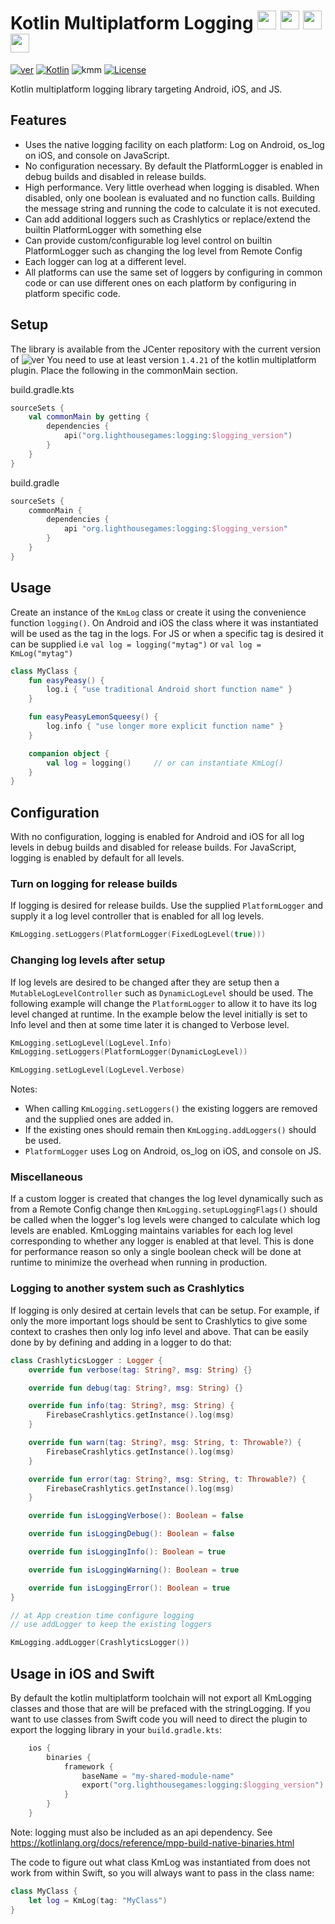 # Kotlin Multiplatform Logging  <img src="https://upload.wikimedia.org/wikipedia/commons/7/74/Kotlin-logo.svg" width="30">  <img src="https://upload.wikimedia.org/wikipedia/commons/d/db/Android_robot_2014.svg" width="30">  <img src="https://upload.wikimedia.org/wikipedia/commons/6/66/Apple_iOS_logo.svg" width="30">  <img src="https://upload.wikimedia.org/wikipedia/commons/6/6a/JavaScript-logo.png" width="30">

[![ver](https://img.shields.io/bintray/v/lighthousegames/multiplatform/kmlogging?color=blue&label=JCenter)](https://bintray.com/lighthousegames/multiplatform/kmlogging/_latestVersion)
[![Kotlin](https://img.shields.io/badge/Kotlin-1.4.21-blue.svg?logo=kotlin)](http://kotlinlang.org)
![kmm](https://img.shields.io/badge/Multiplatform-Android%20iOS%20JS-blue)
[![License](https://img.shields.io/badge/License-Apache--2.0-blue)](http://www.apache.org/licenses/LICENSE-2.0)

Kotlin multiplatform logging library targeting Android, iOS, and JS.

## Features

* Uses the native logging facility on each platform: Log on Android, os_log on iOS, and console on JavaScript.
* No configuration necessary. By default the PlatformLogger is enabled in debug builds and disabled in release builds.
* High performance. Very little overhead when logging is disabled. When disabled, only one boolean is evaluated and no function calls. Building the message string and running the code to calculate it is not executed.
* Can add additional loggers such as Crashlytics or replace/extend the builtin PlatformLogger with something else
* Can provide custom/configurable log level control on builtin PlatformLogger such as changing the log level from Remote Config
* Each logger can log at a different level.
* All platforms can use the same set of loggers by configuring in common code or can use different ones on each platform by configuring in platform specific code.

## Setup

The library is available from the JCenter repository with the current version of ![ver](https://img.shields.io/bintray/v/lighthousegames/multiplatform/kmlogging?color=blue&label=JCenter)
You need to use at least version `1.4.21` of the kotlin multiplatform plugin. Place the following in the commonMain section.

build.gradle.kts

```kotlin
sourceSets {
	val commonMain by getting {
		dependencies {
			api("org.lighthousegames:logging:$logging_version")
		}
	}
}
```
build.gradle

```gradle
sourceSets {
    commonMain {
        dependencies {
            api "org.lighthousegames:logging:$logging_version"
        }
    }
}
```

## Usage

Create an instance of the `KmLog` class or create it using the convenience function `logging()`. 
On Android and iOS the class where it was instantiated will be used as the tag in the logs. For JS or when a specific tag is desired it can be supplied i.e `val log = logging("mytag")` or `val log = KmLog("mytag")`

```kotlin
class MyClass {
    fun easyPeasy() {
        log.i { "use traditional Android short function name" }
    }

    fun easyPeasyLemonSqueesy() {
        log.info { "use longer more explicit function name" }
    }

    companion object {
        val log = logging()     // or can instantiate KmLog()
    }
}
```

## Configuration
With no configuration, logging is enabled for Android and iOS for all log levels in debug builds and disabled for release builds. For JavaScript, logging is enabled by default for all levels.

### Turn on logging for release builds
If logging is desired for release builds. Use the supplied `PlatformLogger` and supply it a log level controller that is enabled for all log levels.

```kotlin
KmLogging.setLoggers(PlatformLogger(FixedLogLevel(true)))
```

### Changing log levels after setup
If log levels are desired to be changed after they are setup then a `MutableLogLevelController` such as `DynamicLogLevel` should be used. 
The following example will change the `PlatformLogger` to allow it to have its log level changed at runtime. 
In the example below the level initially is set to Info level and then at some time later it is changed to Verbose level.

```kotlin
KmLogging.setLogLevel(LogLevel.Info)
KmLogging.setLoggers(PlatformLogger(DynamicLogLevel))

KmLogging.setLogLevel(LogLevel.Verbose)
```

Notes: 

* When calling `KmLogging.setLoggers()` the existing loggers are removed and the supplied ones are added in. 
* If the existing ones should remain then `KmLogging.addLoggers()` should be used.
* `PlatformLogger` uses Log on Android, os_log on iOS, and console on JS.

### Miscellaneous
If a custom logger is created that changes the log level dynamically such as from a Remote Config change then `KmLogging.setupLoggingFlags()` should be called when the logger's log levels were changed to calculate which log levels are enabled. KmLogging maintains variables for each log level corresponding to whether any logger is enabled at that level. This is done for performance reason so only a single boolean check will be done at runtime to minimize the overhead when running in production.

### Logging to another system such as Crashlytics
If logging is only desired at certain levels that can be setup. For example, if only the more important logs should be sent to Crashlytics to give some context to crashes then only log info level and above. 
That can be easily done by by defining and adding in a logger to do that:

```kotlin
class CrashlyticsLogger : Logger {
    override fun verbose(tag: String?, msg: String) {}

    override fun debug(tag: String?, msg: String) {}

    override fun info(tag: String?, msg: String) {
        FirebaseCrashlytics.getInstance().log(msg)
    }

    override fun warn(tag: String?, msg: String, t: Throwable?) {
        FirebaseCrashlytics.getInstance().log(msg)
    }

    override fun error(tag: String?, msg: String, t: Throwable?) {
        FirebaseCrashlytics.getInstance().log(msg)
    }

    override fun isLoggingVerbose(): Boolean = false

    override fun isLoggingDebug(): Boolean = false

    override fun isLoggingInfo(): Boolean = true

    override fun isLoggingWarning(): Boolean = true

    override fun isLoggingError(): Boolean = true
}

// at App creation time configure logging
// use addLogger to keep the existing loggers

KmLogging.addLogger(CrashlyticsLogger())
``` 

## Usage in iOS and Swift 
By default the kotlin multiplatform toolchain will not export all KmLogging classes and those that are will be prefaced with the stringLogging. 
If you want to use classes from Swift code you will need to direct the plugin to export the logging library in your `build.gradle.kts`:

```kotlin
    ios {
        binaries {
            framework {
                baseName = "my-shared-module-name"
                export("org.lighthousegames:logging:$logging_version")
            }
        }
    }
```
Note: logging must also be included as an api dependency. See https://kotlinlang.org/docs/reference/mpp-build-native-binaries.html

The code to figure out what class KmLog was instantiated from does not work from within Swift, so you will always want to pass in the class name:

```swift
class MyClass {
    let log = KmLog(tag: "MyClass")
}
```
